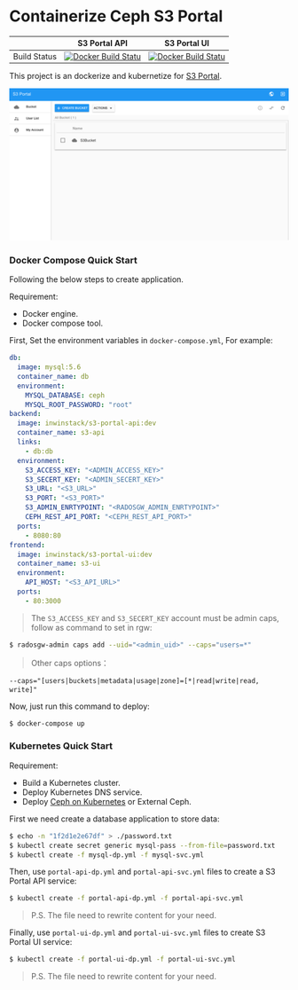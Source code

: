 # Containerize Ceph S3 Portal
|              | S3 Portal API | S3 Portal UI |
|--------------|---------------|--------------|
| Build Status |[![Docker Build Statu](https://img.shields.io/docker/build/inwinstack/s3-portal-api.svg)](https://hub.docker.com/r/inwinstack/s3-portal-api/)|[![Docker Build Statu](https://img.shields.io/docker/build/inwinstack/s3-portal-ui.svg)](https://hub.docker.com/r/inwinstack/s3-portal-ui/)|

This project is an dockerize and kubernetize for [S3 Portal](https://github.com/inwinstack/s3-portal-ui).

![snapshot](images/snapshot-bucket.png)

### Docker Compose Quick Start
Following the below steps to create application.

Requirement:
* Docker engine.
* Docker compose tool.

First, Set the environment variables in `docker-compose.yml`, For example:
```yml
db:
  image: mysql:5.6
  container_name: db
  environment:
    MYSQL_DATABASE: ceph
    MYSQL_ROOT_PASSWORD: "root"
backend:
  image: inwinstack/s3-portal-api:dev
  container_name: s3-api
  links:
    - db:db
  environment:
    S3_ACCESS_KEY: "<ADMIN_ACCESS_KEY>"
    S3_SECERT_KEY: "<ADMIN_SECERT_KEY>"
    S3_URL: "<S3_URL>"
    S3_PORT: "<S3_PORT>"
    S3_ADMIN_ENRTYPOINT: "<RADOSGW_ADMIN_ENRTYPOINT>"
    CEPH_REST_API_PORT: "<CEPH_REST_API_PORT>"
  ports:
    - 8080:80
frontend:
  image: inwinstack/s3-portal-ui:dev
  container_name: s3-ui
  environment:
    API_HOST: "<S3_API_URL>"
  ports:
    - 80:3000
```
> The `S3_ACCESS_KEY` and `S3_SECERT_KEY` account must be admin caps, follow as command to set in rgw:
```sh
$ radosgw-admin caps add --uid="<admin_uid>" --caps="users=*"
```
> Other caps options：
```
--caps="[users|buckets|metadata|usage|zone]=[*|read|write|read, write]"
```

Now, just run this command to deploy:
```sh
$ docker-compose up
```

### Kubernetes Quick Start
Requirement:
* Build a Kubernetes cluster.
* Deploy Kubernetes DNS service.
* Deploy [Ceph on Kubernetes](https://github.com/ceph/ceph-docker/tree/master/examples/kubernetes) or External Ceph.

First we need create a database application to store data:
```sh
$ echo -n "1f2d1e2e67df" > ./password.txt
$ kubectl create secret generic mysql-pass --from-file=password.txt
$ kubectl create -f mysql-dp.yml -f mysql-svc.yml
```

Then, use `portal-api-dp.yml` and `portal-api-svc.yml` files to create a S3 Portal API service:
```sh
$ kubectl create -f portal-api-dp.yml -f portal-api-svc.yml
```
> P.S. The file need to rewrite content for your need.

Finally, use `portal-ui-dp.yml` and `portal-ui-svc.yml` files to create S3 Portal UI service:
```sh
$ kubectl create -f portal-ui-dp.yml -f portal-ui-svc.yml
```
> P.S. The file need to rewrite content for your need.
